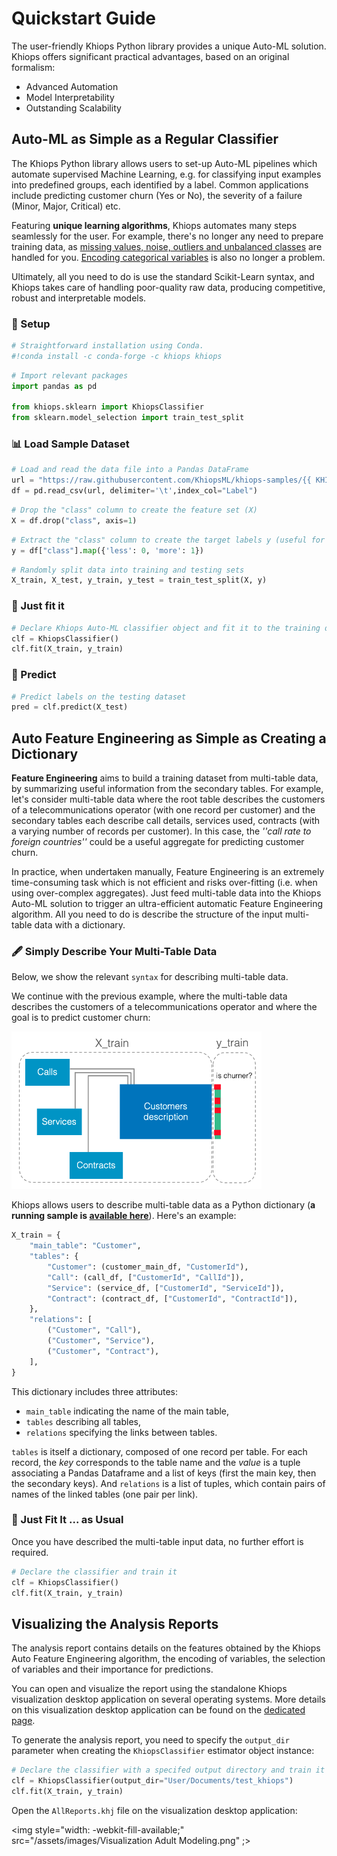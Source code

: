 # Quickstart Guide

The user-friendly Khiops Python library provides a unique Auto-ML solution. Khiops offers significant practical advantages, based on an original formalism: 

- Advanced Automation
- Model Interpretability
- Outstanding Scalability

## Auto-ML as Simple as a Regular Classifier 

The Khiops Python library allows users to set-up Auto-ML pipelines which automate supervised Machine Learning, e.g. for classifying input examples into predefined groups, each identified by a label. Common applications include predicting customer churn (Yes or No), the severity of a failure (Minor, Major, Critical) etc. 

Featuring **unique learning algorithms**, Khiops automates many steps seamlessly for the user. For example, there's no longer any need to prepare training data, as [missing values, noise, outliers and unbalanced classes][no_data_preparation] are handled for you. [Encoding categorical variables][encoding] is also no longer a problem. 

Ultimately, all you need to do is use the standard Scikit-Learn syntax, and Khiops takes care of handling poor-quality raw data, producing competitive, robust and interpretable models.  

[no_data_preparation]: ../advanced/Notebooks/No_data_Cleaning.ipynb
[encoding]: ../advanced/Notebooks/Optimal_Encoding.ipynb
[tuto]: https://khiopsml.github.io/khiops-python/tutorials/index.html


### 🔧 Setup


```python
# Straightforward installation using Conda.
#!conda install -c conda-forge -c khiops khiops
```


```python
# Import relevant packages
import pandas as pd

from khiops.sklearn import KhiopsClassifier
from sklearn.model_selection import train_test_split
```

### 📊 Load Sample Dataset


```python
# Load and read the data file into a Pandas DataFrame
url = "https://raw.githubusercontent.com/KhiopsML/khiops-samples/{{ KHIOPS_SAMPLES_VERSION }}/Adult/Adult.txt"
df = pd.read_csv(url, delimiter='\t',index_col="Label")
```


```python
# Drop the "class" column to create the feature set (X)
X = df.drop("class", axis=1)
```


```python
# Extract the "class" column to create the target labels y (useful for performance analysis of the models)
y = df["class"].map({'less': 0, 'more': 1})
```


```python
# Randomly split data into training and testing sets
X_train, X_test, y_train, y_test = train_test_split(X, y)
```

### 🚀 Just fit it


```python
# Declare Khiops Auto-ML classifier object and fit it to the training dataset
clf = KhiopsClassifier()
clf.fit(X_train, y_train)
```

### 🔮 Predict 


```python
# Predict labels on the testing dataset
pred = clf.predict(X_test)
```

## Auto Feature Engineering as Simple as Creating a Dictionary 

**Feature Engineering** aims to build a training dataset from multi-table data, by summarizing useful information from the secondary tables. For example, let's consider multi-table data where the root table describes the customers of a telecommunications operator (with one record per customer) and the secondary tables each describe call details, services used, contracts (with a varying number of records per customer). In this case, the *''call rate to foreign countries''* could be a useful aggregate for predicting customer churn.

In practice, when undertaken manually, Feature Engineering is an extremely time-consuming task which is not efficient and risks over-fitting (i.e. when using over-complex aggregates). Just feed multi-table data into the Khiops Auto-ML solution to trigger an ultra-efficient automatic Feature Engineering algorithm. All you need to do is describe the structure of the input multi-table data with a dictionary.

### 🖋️ Simply Describe Your Multi-Table Data

Below, we show the relevant `syntax` for describing multi-table data. 

We continue with the previous example, where the multi-table data describes the customers of a telecommunications operator and where the goal is to predict customer churn:

<img src="/assets/images/simple_multi_table_data.png" style="width:400px;"/>

Khiops allows users to describe multi-table data as a Python dictionary (**a running sample is [available here][full_pipeline]**). Here's an example: 

[full_pipeline]: ../advanced/Notebooks/Use_in_any_ML_pipeline.ipynb

```python
X_train = {
    "main_table": "Customer",
    "tables": {
        "Customer": (customer_main_df, "CustomerId"),
        "Call": (call_df, ["CustomerId", "CallId"]),
        "Service": (service_df, ["CustomerId", "ServiceId"]),
        "Contract": (contract_df, ["CustomerId", "ContractId"]),
    },
    "relations": [
        ("Customer", "Call"),
        ("Customer", "Service"),
        ("Customer", "Contract"),
    ],
}
```

This dictionary includes three attributes: 

- `main_table` indicating the name of the main table,
- `tables` describing all tables, 
- `relations` specifying the links between tables. 

`tables` is itself a dictionary, composed of one record per table. For each record, the *key* corresponds to the table name and the *value* is a tuple associating a Pandas Dataframe and a list of keys (first the main key, then the secondary keys). And `relations` is a list of tuples, which contain pairs of names of the linked tables (one pair per link).

### 🚀 Just Fit It ... as Usual

Once you have described the multi-table input data, no further effort is required.


```python
# Declare the classifier and train it
clf = KhiopsClassifier()
clf.fit(X_train, y_train)
```

## Visualizing the Analysis Reports 

The analysis report contains details on the features obtained by the Khiops Auto Feature Engineering algorithm, the encoding of variables, the selection of variables and their importance for predictions. 

You can open and visualize the report using the standalone Khiops visualization desktop application on several operating systems. More details on this visualization desktop application can be found on the [dedicated page][visu]. 

[visu]: ../setup/visualization.md

To generate the analysis report, you need to specify the `output_dir` parameter when creating the `KhiopsClassifier` estimator object instance: 

```python
# Declare the classifier with a specifed output directory and train it
clf = KhiopsClassifier(output_dir="User/Documents/test_khiops")
clf.fit(X_train, y_train)
```

Open the `AllReports.khj` file on the visualization desktop application:

<img style="width: -webkit-fill-available;" src="/assets/images/Visualization Adult Modeling.png" ;></img>

